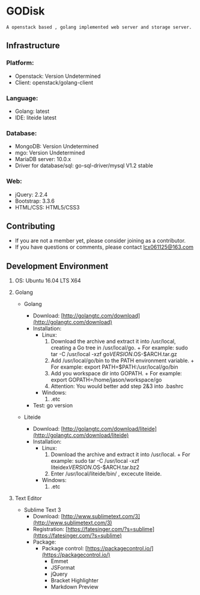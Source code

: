# GODisk

	A openstack based , golang implemented web server and storage server.


## Infrastructure

### Platform:
* Openstack: Version Undetermined
* Client: openstack/golang-client

### Language:
* Golang: latest
* IDE: liteide latest

### Database:
* MongoDB: Version Undetermined
* mgo: Version Undetermined
* MariaDB server: 10.0.x
* Driver for database/sql: go-sql-driver/mysql V1.2 stable

### Web:
* jQuery: 2.2.4
* Bootstrap: 3.3.6
* HTML/CSS: HTML5/CSS3

## Contributing

* If you are not a member yet, please consider joining as a contributor.
* If you have questions or comments, please contact lcx061125@163.com 

## Development Environment

1. OS: Ubuntu 16.04 LTS X64

2. Golang
	* Golang 
		* Download: [http://golangtc.com/download](http://golangtc.com/download)
		* Installation: 
			* Linux: 
				1. 	Download the archive and extract it into /usr/local, creating a Go tree in /usr/local/go.
				  + For example: sudo tar -C /usr/local -xzf go$VERSION.$OS-$ARCH.tar.gz
				2.  Add /usr/local/go/bin to the PATH environment variable.
				  + For example: export PATH=$PATH:/usr/local/go/bin
				3.  Add you workspace dir into GOPATH.
				  + For example: export GOPATH=/home/jason/workspace/go
				4.  Attention: You would better add step 2&3 into .bashrc
			* Windows:
				1.  .etc
		* Test: go version
		
	* Liteide
		* Download: [http://golangtc.com/download/liteide](http://golangtc.com/download/liteide)
		* Installation:
			* Linux:
				1.  Download the archive and extract it into /usr/local.
				  + For example: sudo tar -C /usr/local -xzf liteidex$VERSION.$OS-$ARCH.tar.bz2
				2.  Enter /usr/local/liteide/bin/ , excecute liteide.
			* Windows:
				1.  .etc

3. Text Editor
	* Sublime Text 3
		* Download: [http://www.sublimetext.com/3](http://www.sublimetext.com/3)
		* Registration: [https://fatesinger.com/?s=sublime](https://fatesinger.com/?s=sublime)
		* Package:
			* Package control: [https://packagecontrol.io/](https://packagecontrol.io/)
				* Emmet
				* JSFormat
				* jQuery
				* Bracket Highlighter
				* Markdown Preview

